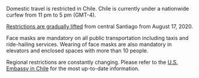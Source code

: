 Domestic travel is restricted in Chile. Chile is currently under a nationwide curfew from 11 pm to 5 pm (GMT-4).

[Restrictions are gradually lifted](https://www.garda.com/crisis24/news-alerts/368666/chile-authorities-to-gradually-lift-lockdown-restrictions-in-central-santiago-from-august-17-update-24) from central Santiago from August 17, 2020.

Face masks are mandatory on all public transportation including taxis and ride-hailing services. Wearing of face masks are also mandatory in elevators and enclosed spaces with more than 10 people.

Regional restrictions are constantly changing. Please refer to the [U.S. Embassy in Chile](https://cl.usembassy.gov/u-s-citizen-services/security-and-travel-information/covid-19-information/) for the most up-to-date information.

